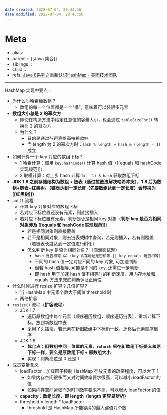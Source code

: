 ```yaml
---
date created: 2022-07-04, 20:43:56
date modified: 2022-07-04, 20:43:56
---
```


# Meta

- alias:
- parent :: [[Java 集合]]
- siblings ::
- child ::
- refs: [Java 8系列之重新认识HashMap - 美团技术团队](https://tech.meituan.com/2016/06/24/java-hashmap.html)

---

HashMap 实现中要点：

- 为什么叫哈希桶数组？
    - 数组的每一个位置都是一个“桶”，意味着可以装很多元素
- **数组大小总是 2 的幂次方**
    - 即使在构造方法中给定任意值的容量大小，也会通过 `tableSizeFor()` 转换为 2 的幂次方
    - 为什么？
        - 目的是通过与运算提高哈希效率
        - 当 length 为 2 的幂次方时：`hash % length = hash & (length - 1)` 成立
- 如何计算一个 key 对应的数组下标？
    - 1 哈希计算：调用 `key.hashCode()` 计算 hash 值（[[equals 和 hashCode 实现规范]]）
    - 2 取模计算：对上步 hash 计算 `(n - 1) & hash` 获取数组下标
- **JDK 1.8 之前存储结构为数组 + 链表（通过拉链法解决哈希冲突），1.8 后为数组+链表+红黑树。（链表达到一定长度（先要数组达到一定长度）会转换为 [[红黑树]]）**
- `put()` 流程
    - 计算 key 对象对应的数组下标
    - 若对应下标位置还没有元素，则直接插入
    - 若对应下标位置有元素，判断是否是相同 key 对象（**判断 key 是否为相同对象涉及 [[equals 和 hashCode 实现规范]]**）
        - 若是相同对象则直接覆盖
        - 若不是相同对象，则去链表或树中查询，若无则插入，若有则覆盖（若链表长度达到一定值进行树化）
        - 怎么判断 key 是否为相同对象？（滴滴面试题）
            - `hash 是否相等 && (key 内存地址是否相等 || key equals 是否相等)`
            - 不同的 hash 值一定对应不同的 key 对象, 可加速判断
            - 但若 hash 值相等, 可能是不同的 key, 还需进一步判断
            - 即 hash 用于加速 hash 值不相等时的判断速度，用内存地址和 equals 方法来兜底判断保证正确性
- 什么时候进行 resize 扩容？几倍扩容？
    - 当 HashMap 中元素个数大于阈值 threshold 时
    - 两倍扩容
- `resize()` 流程（**扩容流程**）
    - JDK 1.7
        - 遍历原数组中每个元素（顺序遍历数组，顺序遍历链表），重新计算下标，放到新数组中去
        - 采用了头插法，若元素在新旧数组中下标仍一致，迁移后元素顺序倒序
    - JDK 1.8
        - **优化点：旧数组中同一位置的元素，rehash 后在新数组下标要么和原下标一样，要么是原数组下标 + 原数组大小**
        - 实现：判断高位是 0 还是 1
- 成员变量含义
    - loadFactor：加载因子控制 HashMap 存放元素的疏密程度，可以大于 1
        - 如果内存空间很多而又对时间效率要求很高，可以减小 loadFactor 的值
        - 如果内存空间紧张而对时间效率要求不高，可以增大 loadFactor 的值
    - **capacity：数组长度，即 length（length 更容易辨析）**
    - threshold = length * loadFactor
        - threshold 是 HashMap 所能容纳的最大键值对个数